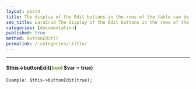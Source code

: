 ```yaml
---
layout: post4
title: The display of the Edit buttons in the rows of the table can be true or false
seo_title: LaraCrud The display of the Edit buttons in the rows of the table can be true or false buttonEdit()
categories: [documentation]
published: true
method: buttonEdit()
permalink: /:categories/:title/
---
```


---

#### $this->buttonEdit(<span style="color: #693">bool</span> $var = true)



`
Example:
$this->buttonEdit(true);
`


